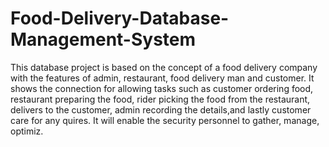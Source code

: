# Food-Delivery-Database-Management-System
This database project is based on the concept of a food delivery company with the features of admin, restaurant, food delivery man and customer. It shows the connection for allowing tasks such as customer ordering food, restaurant preparing the food, rider picking the food from the restaurant, delivers to the customer, admin recording the details,and lastly customer care for any quires. It will enable the security personnel to gather, manage, optimiz.
